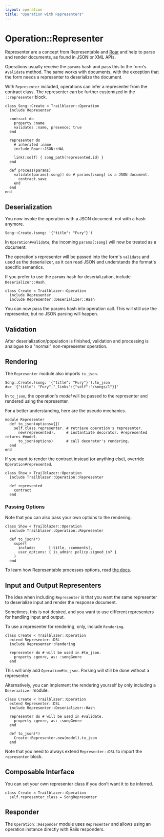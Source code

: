 ```yaml
---
layout: operation
title: "Operation with Representers"
---
```


# Operation::Representer

Representer are a concept from Representable and [Roar](/gems/roar) and help to parse and render documents, as found in JSON or XML APIs.

Operations usually receive the `params` hash and pass this to the form's `#validate` method. The same works with documents, with the exception that the form needs a representer to deserialize the document.

With `Representer` included, operations can infer a representer from the contract class. The representer can be further customized in the `::representer` block.


    class Song::Create < Trailblazer::Operation
      include Representer

      contract do
        property :name
        validates :name, presence: true
      end

      representer do
        # inherited :name
        include Roar::JSON::HAL

        link(:self) { song_path(represented.id) }
      end

      def process(params)
        validate(params[:song]) do # params[:song] is a JSON document.
          contract.save
        end
      end
    end


## Deserialization

You now invoke the operation with a JSON document, not with a hash anymore.


    Song::Create.(song: '{"title": "Fury"}')


In `Operation#validate`, the incoming `params[:song]` will now be treated as a document.

The operation's representer will be passed into the form's `validate` and used as the deserializer, as it can read JSON and understands the format's specific semantics.

If you prefer to use the `params` hash for deserialization, include `Deserializer::Hash`.

    class Create < Trailblazer::Operation
      include Representer
      include Representer::Deserializer::Hash

You can now pass the params hash into operation call. This will still use the representer, but no JSON parsing will happen.

## Validation

After deserialization/population is finished, validation and processing is analogue to a "normal" non-representer operation.


## Rendering

The `Representer` module also imports `to_json`.

    Song::Create.(song: '{"title": "Fury"}').to_json
    #=> '{"title": "Fury","_links":{"self":"/songs/1"}}'

In `to_json`, the operation's _model_ will be passed to the representer and rendered using the representer.

For a better understanding, here are the pseudo mechanics.

    module Representer
      def to_json(options={})
        self.class.representer. # retrieve operation's representer.
          new(represented).     # instantiate decorator. #represented returns #model.
          to_json(options)      # call decorator's rendering.
      end
    end

If you want to render the contract instead (or anything else), override `Operation#represented`.

    class Show < Trailblazer::Operation
      include Trailblazer::Operation::Representer

      def represented
        contract
      end

### Passing Options

Note that you can also pass your own options to the rendering.

    class Show < Trailblazer::Operation
      include Trailblazer::Operation::Representer

      def to_json(*)
        super(
          include:      [:title, :comments],
          user_options: { is_admin: policy.signed_in? }
        )
      end

To learn how Representable processes options, read [the docs](/gems/representable/3.0/api.html#user-options).

## Input and Output Representers

The idea when including `Representer` is that you want the same representer to deserialize input and render the response document.

Sometimes, this is not desired, and you want to use different representers for handling input and output.

To use a representer for rendering, only, include `Rendering`.

    class Create < Trailblazer::Operation
      extend Representer::DSL
      include Representer::Rendering

      representer do # will be used in #to_json.
        property :genre, as: :songGenre
      end

This will only add `Operation#to_json`. Parsing will still be done without a representer.

Alternatively, you can implement the rendering yourself by only including a `Deserializer` module.

    class Create < Trailblazer::Operation
      extend Representer::DSL
      include Representer::Deserializer::Hash

      representer do # will be used in #validate.
        property :genre, as: :songGenre
      end

      def to_json(*)
        Create::Representer.new(model).to_json
      end

Note that you need to always extend `Representer::DSL` to import the `representer` block.

## Composable Interface

You can set your own representer class if you don't want it to be inferred.


    class Create < Trailblazer::Operation
      self.representer_class = SongRepresenter


## Responder

The `Operation::Responder` module uses `Representer` and allows using an operation instance directly with Rails responders.

